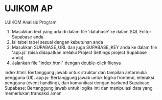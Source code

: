 # UJIKOM AP
UJIKOM Analisis Program

1. Masukkan text yang ada di dalam file 'database' ke dalam SQL Editor Supabase anda.
2. Isi tabel tabel sesuai dengan kebutuhan anda
3. Masukkan SUPABASE_URL dan juga SUPABASE_KEY anda ke dalam file 'app.js' (bisa didapatkan melalui Project Settings project Supabase anda)
4. Jalankan file "index.html" dengan double-click filenya

index.html: Bertanggung jawab untuk struktur dan tampilan antarmuka pengguna (UI).
app.js: Bertanggung jawab untuk logika frontend, interaksi pengguna (event handling), dan komunikasi dengan backend Supabase.
Supabase: Bertanggung jawab untuk logika inti dan manipulasi data yang memerlukan transaksi aman
